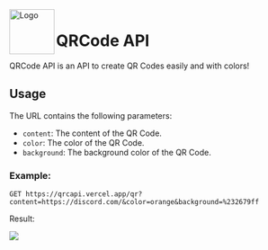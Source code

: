<img align="left" width="80" height="80" src="https://i.imgur.com/fo4S1Vq.png" alt="Logo">
<h1>QRCode API</h1>
QRCode API is an API to create QR Codes easily and with colors!

## Usage
The URL contains the following parameters:
- `content`: The content of the QR Code.
- `color`: The color of the QR Code.
- `background`: The background color of the QR Code.

### Example:
`GET https://qrcapi.vercel.app/qr?content=https://discord.com/&color=orange&background=%232679ff`

Result:

<img src="https://i.imgur.com/wGuZZ6a.png">